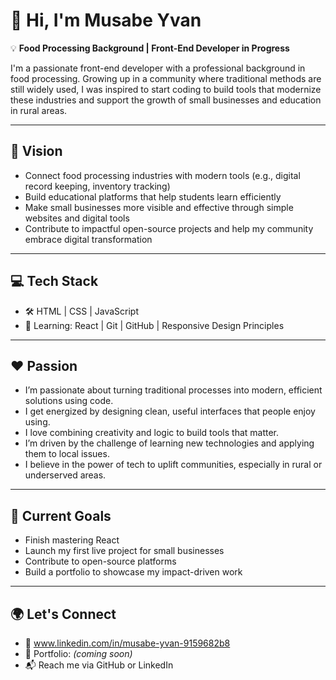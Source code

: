 # 👋 Hi, I'm Musabe Yvan

💡 **Food Processing Background | Front-End Developer in Progress**

I'm a passionate front-end developer with a professional background in food processing. Growing up in a community where traditional methods are still widely used, I was inspired to start coding to build tools that modernize these industries and support the growth of small businesses and education in rural areas.

---

## 🔭 Vision

- Connect food processing industries with modern tools (e.g., digital record keeping, inventory tracking)
- Build educational platforms that help students learn efficiently
- Make small businesses more visible and effective through simple websites and digital tools
- Contribute to impactful open-source projects and help my community embrace digital transformation

---

## 💻 Tech Stack

- 🛠️ HTML | CSS | JavaScript
- 🌱 Learning: React | Git | GitHub | Responsive Design Principles

---

## ❤️ Passion

- I’m passionate about turning traditional processes into modern, efficient solutions using code.
- I get energized by designing clean, useful interfaces that people enjoy using.
- I love combining creativity and logic to build tools that matter.
- I’m driven by the challenge of learning new technologies and applying them to local issues.
- I believe in the power of tech to uplift communities, especially in rural or underserved areas.

---

## 📌 Current Goals

- Finish mastering React
- Launch my first live project for small businesses
- Contribute to open-source platforms
- Build a portfolio to showcase my impact-driven work

---

## 🌍 Let's Connect

- 🔗 www.linkedin.com/in/musabe-yvan-9159682b8
- 💼 Portfolio: *(coming soon)*
- 📬 Reach me via GitHub or LinkedIn
